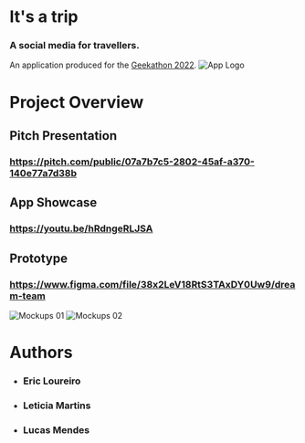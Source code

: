 # It's a trip
### A social media for travellers.<br/>
An application produced for the [Geekathon 2022](http://geekathon.dev).
![App Logo](https://user-images.githubusercontent.com/14244140/200169204-7d73491f-dc63-404c-a07c-57c66e3d57d7.png)

# Project Overview

## Pitch Presentation
### https://pitch.com/public/07a7b7c5-2802-45af-a370-140e77a7d38b
## App Showcase
### https://youtu.be/hRdngeRLJSA
## Prototype
### https://www.figma.com/file/38x2LeV18RtS3TAxDY0Uw9/dream-team

![Mockups 01](https://user-images.githubusercontent.com/14244140/200169700-5ecdc615-0a46-4882-9fed-cc7b4b4eacf4.png)
![Mockups 02](https://user-images.githubusercontent.com/14244140/200169701-e5e15872-0043-46dc-be05-08b8db9c9b3e.png)

 # Authors
- ### Eric Loureiro
- ### Leticia Martins
- ### Lucas Mendes
